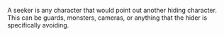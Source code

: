 A seeker is any character that would point out another hiding character. This can be guards, monsters, cameras, or anything that the hider is specifically avoiding.